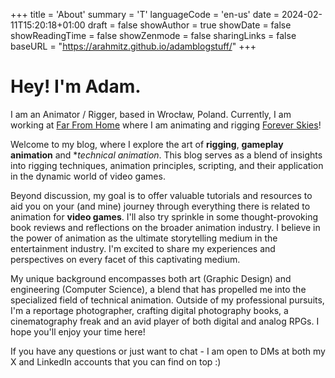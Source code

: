 +++
title = 'About'
summary = 'T'
languageCode = 'en-us'
date = 2024-02-11T15:20:18+01:00
draft = false
showAuthor = true
showDate = false
showReadingTime = false
showZenmode = false
sharingLinks = false
baseURL = "https://arahmitz.github.io/adamblogstuff/"
+++

# Hey! I'm Adam. 
I am an Animator / Rigger, based in Wrocław, Poland. 
Currently, I am working at [Far From Home](https://www.farfromhomegames.com/) where I am animating and rigging [Forever Skies](https://store.steampowered.com/app/1641960/Forever_Skies/)!

Welcome to my blog, where I explore the art of **rigging**, **gameplay animation** and **technical animation*. This blog serves as a blend of insights into rigging techniques, animation principles, scripting, and their application in the dynamic world of video games.

Beyond discussion, my goal is to offer valuable tutorials and resources to aid you on your (and mine) journey through everything there is related to animation for **video games**. I'll also try sprinkle in some thought-provoking book reviews and reflections on the broader animation industry. I believe in the power of animation as the ultimate storytelling medium in the entertainment industry. I'm excited to share my experiences and perspectives on every facet of this captivating medium.

My unique background encompasses both art (Graphic Design) and engineering (Computer Science), a blend that has propelled me into the specialized field of technical animation. 
Outside of my professional pursuits, I'm a reportage photographer, crafting digital photography books, a cinematography freak and an avid player of both digital and analog RPGs.
I hope you'll enjoy your time here!

If you have any questions or just want to chat - I am open to DMs at both my X and LinkedIn accounts that you can find on top :)